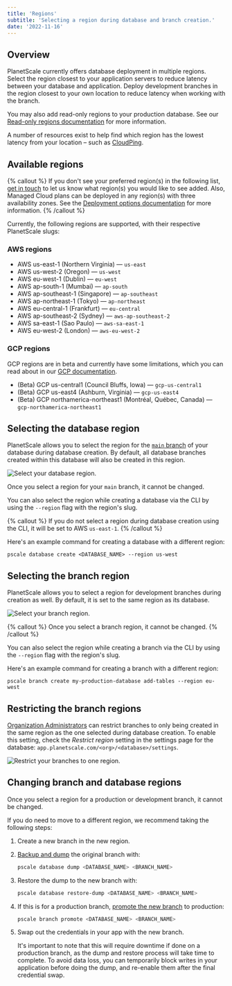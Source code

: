 ```yaml
---
title: 'Regions'
subtitle: 'Selecting a region during database and branch creation.'
date: '2022-11-16'
---
```


## Overview

PlanetScale currently offers database deployment in multiple regions. Select the region closest to your application servers to reduce latency between your database and application. Deploy development branches in the region closest to your own location to reduce latency when working with the branch.

You may also add read-only regions to your production database. See our [Read-only regions documentation](/docs/concepts/read-only-regions) for more information.

A number of resources exist to help find which region has the lowest latency from your location – such as [CloudPing](https://www.cloudping.co/grid#).

## Available regions

{% callout %}
If you don't see your preferred region(s) in the following list, [get in touch](/contact) to let us know what region(s) you would like to see added. Also, Managed Cloud plans can be deployed in any region(s) with three availability zones. See the [Deployment options documentation](/docs/concepts/deployment-options#managed-cloud) for more information.
{% /callout %}

Currently, the following regions are supported, with their respective PlanetScale slugs:

### AWS regions

- AWS us-east-1 (Northern Virginia) &mdash; `us-east`
- AWS us-west-2 (Oregon) &mdash; `us-west`
- AWS eu-west-1 (Dublin) &mdash; `eu-west`
- AWS ap-south-1 (Mumbai) &mdash; `ap-south`
- AWS ap-southeast-1 (Singapore) &mdash; `ap-southeast`
- AWS ap-northeast-1 (Tokyo) &mdash; `ap-northeast`
- AWS eu-central-1 (Frankfurt) &mdash; `eu-central`
- AWS ap-southeast-2 (Sydney) &mdash; `aws-ap-southeast-2`
- AWS sa-east-1 (Sao Paulo) &mdash; `aws-sa-east-1`
- AWS eu-west-2 (London) &mdash; `aws-eu-west-2`

### GCP regions

GCP regions are in beta and currently have some limitations, which you can read about in our [GCP documentation](/docs/reference/gcp-regions).

- (Beta) GCP us-central1 (Council Bluffs, Iowa) &mdash; `gcp-us-central1`
- (Beta) GCP us-east4 (Ashburn, Virginia) &mdash; `gcp-us-east4`
- (Beta) GCP northamerica-northeast1 (Montréal, Québec, Canada) &mdash; `gcp-northamerica-northeast1`

## Selecting the database region

PlanetScale allows you to select the region for the [`main` branch](/docs/concepts/branching) of your database during database creation. By default, all database branches created within this database will also be created in this region.

![Select your database region.](/docs/concepts/regions/database.png)

Once you select a region for your `main` branch, it cannot be changed.

You can also select the region while creating a database via the CLI by using
the `--region` flag with the region's slug.

{% callout %}
If you do not select a region during database creation using the CLI, it will be set to AWS `us-east-1`.
{% /callout %}

Here's an example command for creating a database with a different region:

```shell
pscale database create <DATABASE_NAME> --region us-west
```

## Selecting the branch region

PlanetScale allows you to select a region for development branches during
creation as well. By default, it is set to the same region as its database.

![Select your branch region.](/docs/concepts/regions/branch.png)

{% callout %}
Once you select a branch region, it cannot be changed.
{% /callout %}

You can also select the region while creating a branch via the CLI by using the
`--region` flag with the region's slug.

Here's an example command for creating a branch with a different region:

```shell
pscale branch create my-production-database add-tables --region eu-west
```

## Restricting the branch regions

[Organization Administrators](/docs/concepts/access-control#organization-administrator) can restrict branches to only being created in the same region as the one selected during database creation. To enable this setting, check the _Restrict region_ setting in the settings page for the database: `app.planetscale.com/<org>/<database>/settings`.

![Restrict your branches to one region.](/docs/concepts/regions/restrict.png)

## Changing branch and database regions

Once you select a region for a production or development branch, it cannot be changed.

If you do need to move to a different region, we recommend taking the following steps:

1. Create a new branch in the new region.
2. [Backup and dump](/docs/reference/database) the original branch with:

   ```bash
   pscale database dump <DATABASE_NAME> <BRANCH_NAME>
   ```

3. Restore the dump to the new branch with:

   ```bash
   pscale database restore-dump <DATABASE_NAME> <BRANCH_NAME>
   ```

4. If this is for a production branch, [promote the new branch](/docs/reference/branch) to production:

   ```bash
   pscale branch promote <DATABASE_NAME> <BRANCH_NAME>
   ```

5. Swap out the credentials in your app with the new branch.

   It's important to note that this will require downtime if done on a production branch, as the dump and restore process will take time to complete. To avoid data loss, you can temporarily block writes in your application before doing the dump, and re-enable them after the final credential swap.

